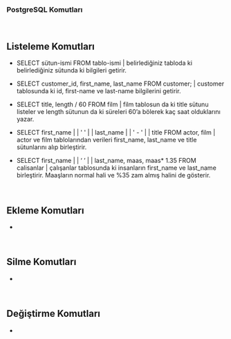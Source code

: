 ### PostgreSQL Komutları
<br>


 ## Listeleme Komutları

- SELECT sütun-ismi FROM tablo-ismi | belirlediğiniz tabloda ki belirlediğiniz sütunda ki bilgileri getirir.

- SELECT customer_id, first_name, last_name FROM customer; | customer tablosunda ki id, first-name ve last-name bilgilerini getirir.

- SELECT title, length / 60 FROM film | film tablosun da ki title sütunu listeler ve length sütunun da ki süreleri 60’a bölerek kaç saat olduklarını yazar.

- SELECT first_name | | ' ' | | last_name | | ' - ' | | title  FROM actor, film | actor ve film tablolarından verileri first_name, last_name ve title sütunlarını alıp birleştirir. 

- SELECT first_name | | ‘ ’ | | last_name, maas, maas* 1.35 FROM calisanlar | çalışanlar tablosunda ki insanların first_name ve last_name birleştirir. Maaşların normal hali ve %35 zam almış halini de gösterir.
  
<br>

 ## Ekleme Komutları
-
<br>

 ## Silme Komutları
-

<br>

## Değiştirme Komutları
- 
